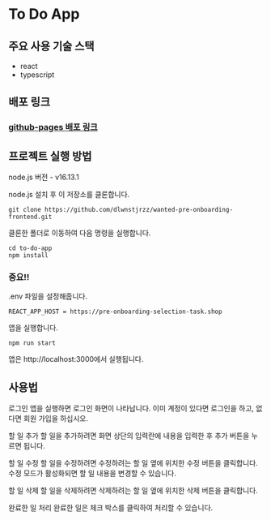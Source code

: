 # To Do App
## 주요 사용 기술 스택
- react
- typescript

## 배포 링크
### [github-pages 배포 링크](https://dlwnstjrzz.github.io/wanted-pre-onboarding-frontend/)

## 프로젝트 실행 방법
node.js 버전 - v16.13.1

node.js 설치 후
이 저장소를 클론합니다.

```
git clone https://github.com/dlwnstjrzz/wanted-pre-onboarding-frontend.git
```

클론한 폴더로 이동하여 다음 명령을 실행합니다.
```
cd to-do-app
npm install
```

### 중요!!
.env 파일을 설정해줍니다.
```
REACT_APP_HOST = https://pre-onboarding-selection-task.shop
```

앱을 실행합니다.
```
npm run start
```
앱은 http://localhost:3000에서 실행됩니다.

## 사용법
로그인
앱을 실행하면 로그인 화면이 나타납니다. 이미 계정이 있다면 로그인을 하고, 없다면 회원 가입을 하십시오.

할 일 추가
할 일을 추가하려면 화면 상단의 입력란에 내용을 입력한 후 추가 버튼을 누르면 됩니다.

할 일 수정
할 일을 수정하려면 수정하려는 할 일 옆에 위치한 수정 버튼을 클릭합니다. 수정 모드가 활성화되면 할 일 내용을 변경할 수 있습니다.

할 일 삭제
할 일을 삭제하려면 삭제하려는 할 일 옆에 위치한 삭제 버튼을 클릭합니다.

완료한 일 처리
완료한 일은 체크 박스를 클릭하여 처리할 수 있습니다.
